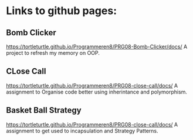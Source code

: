# Links to github pages:
## Bomb Clicker
https://tortleturtle.github.io/Programmeren8/PRG08-Bomb-Clicker/docs/
A project to refresh my memory on OOP.
## CLose Call
https://tortleturtle.github.io/Programmeren8/PRG08-close-call/docs/
A assignment to Organise code better using inherintance and polymorphism.
## Basket Ball Strategy
https://tortleturtle.github.io/Programmeren8/PRG08-close-call/docs/
A assignment to get used to incapsulation and Strategy Patterns.
